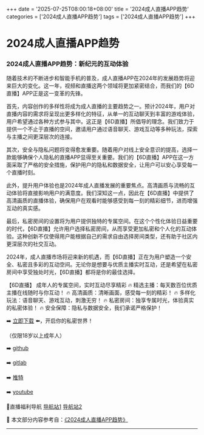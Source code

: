 +++
date = '2025-07-25T08:00:18+08:00'
title = '2024成人直播APP趋势'
categories = ['2024成人直播APP趋势']
tags = ['2024成人直播APP趋势']
+++

# 2024成人直播APP趋势

### 2024成人直播APP趋势：新纪元的互动体验

随着技术的不断进步和智能手机的普及，成人直播APP在2024年的发展趋势将迎来巨大的变化。这一年，视频和直播这两个领域将更加紧密结合，而我们的【6D直播】APP正是这一变革的先锋。

首先，内容创作的多样性将成为成人直播的主要趋势之一。预计2024年，用户对直播内容的需求将呈现出更多样化的特征，从单一的互动聊天到丰富的游戏体验，用户希望通过各种方式参与其中。这正是【6D直播】所倡导的理念。我们致力于提供一个不止于直播的空间，邀请用户通过语音聊天、游戏互动等多种玩法，探索与主播之间更深层次的连接。

其次，安全与隐私问题将变得愈发重要。随着用户对线上安全意识的提高，选择一款能够确保个人隐私的直播APP显得至关重要。我们的【6D直播】APP在这一方面采取了严格的安全措施，保护用户的隐私和数据安全，让用户可以安心享受每一个直播时刻。

此外，提升用户体验也是2024年成人直播发展的重要焦点。高清画质与流畅的互动体验将直接影响用户的满意度。我们深知这一点，因此在【6D直播】中提供了高清画质的直播体验，确保用户在观看时能够感受到每一刻的精彩细节，进而增强互动的真实感。

最后，私密房间的设置将为用户提供独特的专属空间。在这个个性化体验日益重要的时代，【6D直播】允许用户选择私密房间，从而享受更加私密和个人化的互动体验。这种创新不仅使得用户能根据自己的需求自由选择房间类型，还有助于社区内更深层次的社交互动。

2024年，成人直播市场将迎来新的机遇，而【6D直播】正在为用户塑造一个安全、私密且多彩的互动空间。无论你是想要与优质主播实时互动，还是希望在私密房间中享受独处时光，【6D直播】都将是你的最佳选择。

【6D直播】
成年人的专属空间，实时互动尽享精彩
🔥 精选主播：每天数百位优质主播在线随时与你互动！
🔥 高清画质：清晰画面，感受每一刻的精彩！
🔥 多样化玩法：语音聊天、游戏互动，刺激无穷！
🔥 私密房间：独享专属时光，体验真实的私密体验！
🔥 安全保障：隐私与数据安全，我们承诺严格保护！

➡️ [立即下载](https://down123.s3.ap-east-1.amazonaws.com/down/down.html?channelCode=blog) ⬅️，开启你的私密世界！

（仅限18岁以上成年人）

➡️ [github](https://aldult-live.github.io/)

➡️ [gitlab](https://seo-09598d.gitlab.io/)

➡️ [推特](https://x.com/wegame33)

➡️ [youtube](https://www.youtube.com/@6Dlive)

🔞直播福利导航 [导航站1](https://webstack-86085a.gitlab.io/) [导航站2](https://onlygit123-2.github.io/)


📘 本文部分内容参考自：[《2024成人直播APP趋势》](https://github.com/fqsq25/fq)

---
